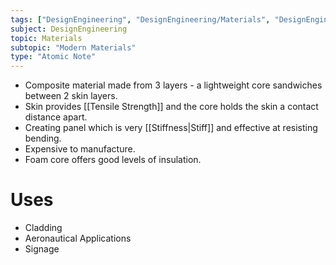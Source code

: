 ```yaml
---
tags: ["DesignEngineering", "DesignEngineering/Materials", "DesignEngineering/Materials/ModernMaterials"]
subject: DesignEngineering
topic: Materials
subtopic: "Modern Materials"
type: "Atomic Note"
---
```


 - Composite material made from 3 layers - a lightweight core sandwiches between 2 skin layers.
 - Skin provides [[Tensile Strength]] and the core holds the skin a contact distance apart.
 - Creating panel which is very [[Stiffness|Stiff]] and effective at resisting bending.
 - Expensive to manufacture.
 - Foam core offers good levels of insulation.

# Uses
 - Cladding
 - Aeronautical Applications
 - Signage